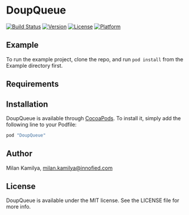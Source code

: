# DoupQueue

[![Build Status](https://travis-ci.org/milankamilya/DoupQueue.svg?branch=0.1.1)](https://travis-ci.org/milankamilya/DoupQueue)
[![Version](https://img.shields.io/cocoapods/v/DoupQueue.svg?style=flat)](http://cocoapods.org/pods/DoupQueue)
[![License](https://img.shields.io/cocoapods/l/DoupQueue.svg?style=flat)](http://cocoapods.org/pods/DoupQueue)
[![Platform](https://img.shields.io/cocoapods/p/DoupQueue.svg?style=flat)](http://cocoapods.org/pods/DoupQueue)

## Example

To run the example project, clone the repo, and run `pod install` from the Example directory first.

## Requirements

## Installation

DoupQueue is available through [CocoaPods](http://cocoapods.org). To install
it, simply add the following line to your Podfile:

```ruby
pod "DoupQueue"
```

## Author

Milan Kamilya, milan.kamilya@innofied.com

## License

DoupQueue is available under the MIT license. See the LICENSE file for more info.
